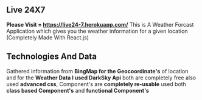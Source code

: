 
## Live 24X7
**Please  Visit = https://live24-7.herokuapp.com/**
This is A Weather Forcast Application which gives you the weather information for a given location (Completely Made With React.js)

## Technologies And Data
 Gathered information from **BingMap for the Geocoordinate's** of location and for the **Weather Data I used DarkSky Api** both are completely free also used **advanced css**, Component's are **completely re-usable** used both **class based Component's** and **functional Component's**





